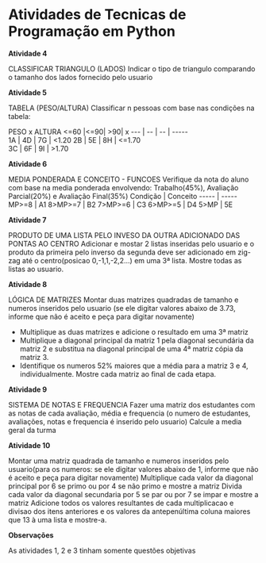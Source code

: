 # Atividades de Tecnicas de Programação em Python

**Atividade 4**

CLASSIFICAR TRIANGULO (LADOS)
Indicar o tipo de triangulo comparando o tamanho dos lados fornecido pelo usuario

**Atividade 5**

TABELA (PESO/ALTURA)
Classificar n pessoas com base nas condições na tabela:

PESO x ALTURA
<=60 |<=90| >90| x
 --- | -- | -- | -----       
  1A | 4D | 7G | <1.20 
  2B | 5E | 8H | <=1.70        
  3C | 6F | 9I | >1.70 

**Atividade 6**

MEDIA PONDERADA E CONCEITO - FUNCOES
Verifique da nota do aluno com base na media ponderada envolvendo:
Trabalho(45%), Avaliação Parcial(20%) e Avaliação Final(35%)
Condição | Conceito
----- | -----  
 MP>=8 | A1
 8>MP>=7 | B2
 7>MP>=6 | C3
 6>MP>=5 | D4
 5>MP | 5E

**Atividade 7**

PRODUTO DE UMA LISTA PELO INVESO DA OUTRA ADICIONADO DAS PONTAS AO CENTRO
Adicionar e mostar 2 listas inseridas pelo usuario e o produto da primeira pelo inverso da segunda deve ser adicionado em zig-zag até o centro(posicao 0,-1,1,-2,2...) em uma 3ª lista. Mostre todas as listas ao usuario.

**Atividade 8**

LÓGICA DE MATRIZES
Montar duas matrizes quadradas de tamanho e numeros inseridos pelo usuario (se ele digitar valores abaixo de 3.73, informe que não é aceito e peça para digitar novamente)

- Multiplique as duas matrizes e adicione o resultado em uma 3ª matriz
- Multiplique a diagonal principal da matriz 1 pela diagonal secundária da matriz 2 e substitua na diagonal principal de uma 4ª matriz cópia da matriz 3.
- Identifique os numeros 52% maiores que a média para a matriz 3 e 4, individualmente.
Mostre cada matriz ao final de cada etapa.

**Atividade 9**

SISTEMA DE NOTAS E FREQUENCIA
Fazer uma matriz dos estudantes com as notas de cada avaliação, média e frequencia (o numero de estudantes, avaliações, notas e frequencia é inserido pelo usuario)
Calcule a media geral da turma

**Atividade 10**

Montar uma matriz quadrada de tamanho e numeros inseridos pelo usuario(para os numeros: se ele digitar valores abaixo de 1, informe que não é aceito e peça para digitar novamente)
Multiplique cada valor da diagonal principal por 6 se primo ou por 4 se não primo e mostre a matriz
Divida cada valor da diagonal secundaria por 5 se par ou por 7 se impar e mostre a matriz
Adicione todos os valores resultantes de cada multiplicacao e divisao dos itens anteriores e os valores da antepenúltima coluna maiores que 13 à uma lista e mostre-a.

**Observações**

As atividades 1, 2 e 3 tinham somente questões objetivas
